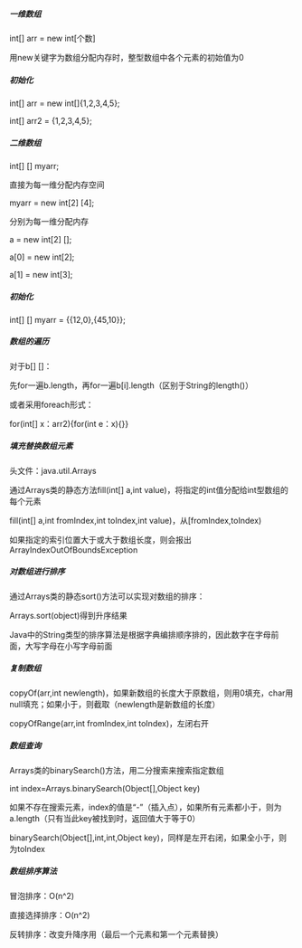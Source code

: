 ##### 一维数组

int[] arr = new int[个数]

用new关键字为数组分配内存时，整型数组中各个元素的初始值为0

##### 初始化

int[] arr = new int[]{1,2,3,4,5};

int[] arr2 = {1,2,3,4,5};

##### 二维数组

int[] [] myarr;

直接为每一维分配内存空间

myarr = new int[2] [4];

分别为每一维分配内存

a = new int[2] [];

a[0] = new int[2];

a[1] = new int[3];

##### 初始化

int[] [] myarr = {{12,0},{45,10}};

##### 数组的遍历

对于b[] []：

先for一遍b.length，再for一遍b[i].length（区别于String的length()）

或者采用foreach形式：

for(int[] x：arr2){for(int e：x){}}

##### 填充替换数组元素

头文件：java.util.Arrays

通过Arrays类的静态方法fill(int[] a,int value)，将指定的int值分配给int型数组的每个元素

fill(int[] a,int fromIndex,int toIndex,int value)，从[fromIndex,toIndex)

如果指定的索引位置大于或大于数组长度，则会报出ArrayIndexOutOfBoundsException

##### 对数组进行排序

通过Arrays类的静态sort()方法可以实现对数组的排序：

Arrays.sort(object)得到升序结果

Java中的String类型的排序算法是根据字典编排顺序排的，因此数字在字母前面，大写字母在小写字母前面

##### 复制数组

copyOf(arr,int newlength)，如果新数组的长度大于原数组，则用0填充，char用null填充；如果小于，则截取（newlength是新数组的长度）

copyOfRange(arr,int fromIndex,int toIndex)，左闭右开

##### 数组查询

Arrays类的binarySearch()方法，用二分搜索来搜索指定数组

int index=Arrays.binarySearch(Object[],Object key)

如果不存在搜索元素，index的值是“-”（插入点），如果所有元素都小于，则为a.length（只有当此key被找到时，返回值大于等于0）

binarySearch(Object[],int,int,Object key)，同样是左开右闭，如果全小于，则为toIndex

##### 数组排序算法

冒泡排序：O(n^2)

直接选择排序：O(n^2)

反转排序：改变升降序用（最后一个元素和第一个元素替换）



